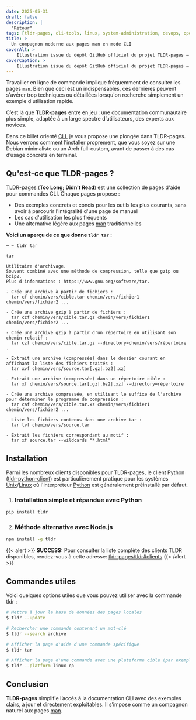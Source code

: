 ```yaml
---
date: 2025-05-31
draft: false
description: |
  "Retour"
tags: [tldr-pages, cli-tools, linux, system-administration, devops, opensource, fsf]
title: >
  Un compagnon moderne aux pages man en mode CLI
coverAlt: >
    Illustration issue du dépôt GitHub officiel du projet TLDR-pages – publiée sous licence [MIT](https://github.com/tldr-pages/tldr/blob/main/LICENSE.md)
coverCaption: >
    Illustration issue du dépôt GitHub officiel du projet TLDR-pages – publiée sous licence [MIT](https://github.com/tldr-pages/tldr/blob/main/LICENSE.md)
---
```


**T**ravailler en ligne de commande implique fréquemment de consulter les pages `man`. Bien que ceci est un indispensables, ces dernières peuvent s'avérer trop techniques ou détaillées lorsqu'on recherche simplement un exemple d'utilisation rapide.

C’est là que **TLDR-pages** entre en jeu : une documentation communautaire plus simple, adaptée à un large spectre d’utilisateurs, des experts aux novices.

Dans ce billet orienté [CLI](/tags/cli-tools/), je vous propose une plongée dans TLDR-pages.
Nous verrons comment l’installer proprement, que vous soyez sur une Debian minimaliste ou un Arch full-custom, avant de passer à des cas d’usage concrets en terminal.


## Qu'est-ce que TLDR-pages ?

[TLDR-pages](https://tldr.sh/) (**Too Long; Didn't Read**) est une collection de pages d'aide pour commandes CLI. Chaque pages propose :

* Des exemples concrets et concis pour les outils les plus courants, sans avoir à parcourir l'intégralité d'une page de manuel
* Les cas d'utilisation les plus fréquents
* Une alternative légère aux pages [man]( https://man7.org/linux/man-pages/) traditionnelles

**Voici un aperçu de ce que donne `tldr tar` :**

```shell
➜ ~ tldr tar

tar

Utilitaire d'archivage.
Souvent combiné avec une méthode de compression, telle que gzip ou bzip2.
Plus d'informations : https://www.gnu.org/software/tar.

- Crée une archive à partir de fichiers :
  tar cf chemin/vers/cible.tar chemin/vers/fichier1 chemin/vers/fichier2 ...

- Crée une archive gzip à partir de fichiers :
  tar czf chemin/vers/cible.tar.gz chemin/vers/fichier1 chemin/vers/fichier2 ...

- Crée une archive gzip à partir d'un répertoire en utilisant son chemin relatif :
  tar czf chemin/vers/cible.tar.gz --directory=chemin/vers/répertoire .

- Extrait une archive (compressée) dans le dossier courant en affichant la liste des fichiers traités :
  tar xvf chemin/vers/source.tar[.gz|.bz2|.xz]

- Extrait une archive (compressée) dans un répertoire cible :
  tar xf chemin/vers/source.tar[.gz|.bz2|.xz] --directory=répertoire

- Crée une archive compressée, en utilisant le suffixe de l'archive pour déterminer le programme de compression :
  tar caf chemin/vers/cible.tar.xz chemin/vers/fichier1 chemin/vers/fichier2 ...

- Liste les fichiers contenus dans une archive tar :
  tar tvf chemin/vers/source.tar

- Extrait les fichiers correspondant au motif :
  tar xf source.tar --wildcards "*.html"
```

## Installation

Parmi les nombreux clients disponibles pour TLDR-pages, le client Python ([tldr-python-client](https://github.com/tldr-pages/tldr-python-client)) est particulièrement pratique pour les systèmes [Unix](https://unix.org/)/[Linux](https://www.linuxfoundation.org/) où l'interpréteur [Python](https://www.python.org/) est généralement préinstallé par défaut.

1. ### Installation simple et répandue avec Python 

```bash
pip install tldr
```

2. ### Méthode alternative avec Node.js

```bash
npm install -g tldr
```

{{< alert >}}
**SUCCESS:** Pour consulter la liste complète des clients TLDR disponibles, rendez-vous à cette adresse: [tldr-pages/tldr#clients](https://github.com/tldr-pages/tldr#clients)
{{< /alert >}}

## Commandes utiles

Voici quelques options utiles que vous pouvez utiliser avec la commande tldr :

```bash
# Mettre à jour la base de données des pages locales
$ tldr --update

# Rechercher une commande contenant un mot-clé
$ tldr --search archive

# Afficher la page d'aide d'une commande spécifique
$ tldr tar

# Afficher la page d'une commande avec une plateforme cible (par exemple, linux)
$ tldr --platform linux cp
```
## Conclusion

**TLDR-pages** simplifie l’accès à la documentation CLI avec des exemples clairs, à jour et directement exploitables. Il s’impose comme un compagnon naturel aux pages [man]( https://man7.org/linux/man-pages/).

